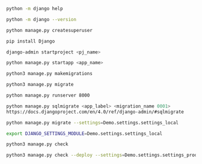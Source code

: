 

```bash
python -m django help
```
```bash
python -m django --version
```
```bash
python manage.py createsuperuser
```
```bash
pip install Django
```
```bash
django-admin startproject <pj_name>
```
```bash
python manage.py startapp <app_name>
```

```bash
python3 manage.py makemigrations
```
```bash
python3 manage.py migrate
```
```bash
python manage.py runserver 8000
```
```bash
python manage.py sqlmigrate <app_label> <migration_name 0001>
https://docs.djangoproject.com/en/4.0/ref/django-admin/#sqlmigrate
```

```bash
python manage.py migrate --settings=Demo.settings.settings_local
```
```bash
export DJANGO_SETTINGS_MODULE=Demo.settings.settings_local
```
```bash
python3 manage.py check
```
```bash
python3 manage.py check --deploy --settings=Demo.settings.settings_prod
```